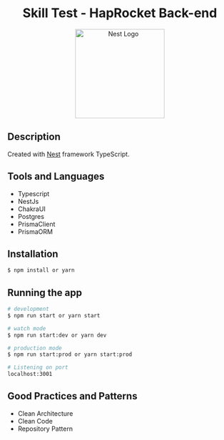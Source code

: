 <h1 align="center">
 Skill Test - HapRocket Back-end
</h1>

<p align="center">
  <a href="http://nestjs.com/" target="blank"><img src="https://nestjs.com/img/logo-small.svg" width="200" alt="Nest Logo" /></a>
</p>


## Description

Created with [Nest](https://github.com/nestjs/nest) framework TypeScript.

## Tools and Languages
- Typescript
- NestJs
- ChakraUI
- Postgres
- PrismaClient
- PrismaORM


## Installation

```bash
$ npm install or yarn
```

## Running the app

```bash
# development
$ npm run start or yarn start

# watch mode
$ npm run start:dev or yarn dev

# production mode
$ npm run start:prod or yarn start:prod

# Listening on port
localhost:3001
```

## Good Practices and Patterns

- Clean Architecture
- Clean Code
- Repository Pattern




